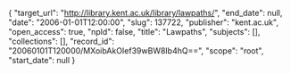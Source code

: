{
  "target_url": "http://library.kent.ac.uk/library/lawpaths/", 
  "end_date": null, 
  "date": "2006-01-01T12:00:00", 
  "slug": 137722, 
  "publisher": "kent.ac.uk", 
  "open_access": true, 
  "npld": false, 
  "title": "Lawpaths", 
  "subjects": [], 
  "collections": [], 
  "record_id": "20060101T120000/MXoibAkOIef39wBW8Ib4hQ==", 
  "scope": "root", 
  "start_date": null
}

